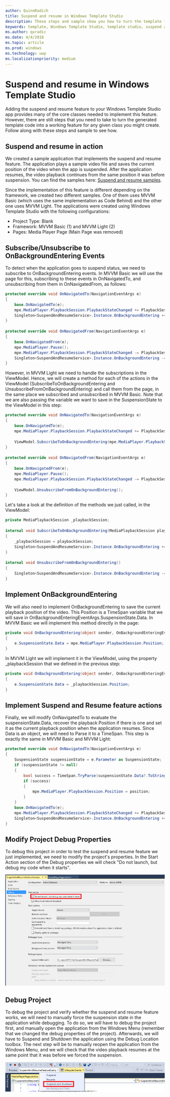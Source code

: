 ```yaml
---
author: QuinnRadich
title: Suspend and resume in Windows Template Studio
description: These steps and sample show you how to turn the template for suspend and resume provided by Windows Template Studio into a functional feature.
keywords: template, Windows Template Studio, template studio, suspend and resume
ms.author: quradic
ms.date: 4/4/2018
ms.topic: article
ms.prod: windows
ms.technology: uwp
ms.localizationpriority: medium
---
```


# Suspend and resume in Windows Template Studio

Adding the suspend and resume feature to your Windows Template Studio app provides many of the core classes needed to implement this feature. However, there are still steps that you need to take to turn the generated template code into a working feature for any given class you might create. Follow along with these steps and sample to see how.

## Suspend and resume in action

We created a sample application that implements the suspend and resume feature. The application plays a sample video file and saves the current position of the video when the app is suspended. After the application resumes, the video playback continues from the same position it was before suspension.
You can find the samples here: [Suspend and resume samples](https://github.com/Microsoft/WindowsTemplateStudio/tree/dev/samples/suspendandresume).

Since the implementation of this feature is different depending on the framework, we created two different samples. One of them uses MVVM Basic (which uses the same implementation as Code Behind) and the other one uses MVVM Light. The applications were created using Windows Template Studio with the following configurations:

* Project Type: Blank
* Framework: MVVM Basic (1) and MVVM Light (2)
* Pages: Media Player Page (Main Page was removed)

## Subscribe/Unsubscribe to OnBackgroundEntering Events

To detect when the application goes to suspend status, we need to subscribe to OnBackgroundEntering events. In MVVM Basic we will use the page for this, subscribing to these events in OnNavigatedTo, and unsubscribing from them in OnNavigatedFrom, as follows:

```csharp
protected override void OnNavigatedTo(NavigationEventArgs e)
{
    base.OnNavigatedTo(e);
    mpe.MediaPlayer.PlaybackSession.PlaybackStateChanged += PlaybackSession_PlaybackStateChanged;
    Singleton<SuspendAndResumeService>.Instance.OnBackgroundEntering += OnBackgroundEntering;
}

protected override void OnNavigatedFrom(NavigationEventArgs e)
{
    base.OnNavigatedFrom(e);
    mpe.MediaPlayer.Pause();
    mpe.MediaPlayer.PlaybackSession.PlaybackStateChanged -= PlaybackSession_PlaybackStateChanged;
    Singleton<SuspendAndResumeService>.Instance.OnBackgroundEntering -= OnBackgroundEntering;
}
```

However, in MVVM Light we need to handle the subscriptions in the ViewModel. Hence, we will create a method for each of the actions in the ViewModel (SubscribeToOnBackgroundEntering and UnsubscribeFromOnBackgroundEntering) and call them from the page, in the same place we subscribed and unsubscribed in MVVM Basic. Note that we are also passing the variable we want to save in the SuspensionState to the ViewModel in this step:

```csharp
protected override void OnNavigatedTo(NavigationEventArgs e)
{
    base.OnNavigatedTo(e);
    mpe.MediaPlayer.PlaybackSession.PlaybackStateChanged += PlaybackSession_PlaybackStateChanged;

    ViewModel.SubscribeToOnBackgroundEntering(mpe.MediaPlayer.PlaybackSession);
}

protected override void OnNavigatedFrom(NavigationEventArgs e)
{
    base.OnNavigatedFrom(e);
    mpe.MediaPlayer.Pause();
    mpe.MediaPlayer.PlaybackSession.PlaybackStateChanged -= PlaybackSession_PlaybackStateChanged;

    ViewModel.UnsubscribeFromOnBackgroundEntering();
}
```

Let's take a look at the definition of the methods we just called, in the ViewModel:

```csharp
private MediaPlaybackSession _playbackSession;

internal void SubscribeToOnBackgroundEntering(MediaPlaybackSession playbackSession)
{
    _playbackSession = playbackSession;
    Singleton<SuspendAndResumeService>.Instance.OnBackgroundEntering += OnBackgroundEntering;
}

internal void UnsubscribeFromOnBackgroundEntering()
{
    Singleton<SuspendAndResumeService>.Instance.OnBackgroundEntering -= OnBackgroundEntering;
}
```

## Implement OnBackgroundEntering

We will also need to implement OnBackgroundEntering to save the current playback position of the video. This Position is a TimeSpan variable that we will save in OnBackgroundEnteringEventArgs.SuspensionState.Data. In MVVM Basic we will implement this method directly in the page:

```csharp
private void OnBackgroundEntering(object sender, OnBackgroundEnteringEventArgs e)
{
    e.SuspensionState.Data = mpe.MediaPlayer.PlaybackSession.Position;
}
```

In MVVM Light we will implement it in the ViewModel, using the property _playbackSession that we defined in the previous step:

```csharp
private void OnBackgroundEntering(object sender, OnBackgroundEnteringEventArgs e)
{
    e.SuspensionState.Data = _playbackSession.Position;
}
```

## Implement Suspend and Resume feature actions

Finally, we will modify OnNavigatedTo to evaluate the suspensionState.Data, recover the playback Position if there is one and set it as the current playback position when the application resumes. Since Data is an object, we will need to Parse it to a TimeSpan. This step is exactly the same in MVVM Basic and MVVM Light:

```csharp
protected override void OnNavigatedTo(NavigationEventArgs e)
{
    SuspensionState suspensionState = e.Parameter as SuspensionState;
    if (suspensionState != null)
    {
        bool success = TimeSpan.TryParse(suspensionState.Data?.ToString(), out TimeSpan position);
        if (success)
        {
            mpe.MediaPlayer.PlaybackSession.Position = position;
        }
    }
    base.OnNavigatedTo(e);
    mpe.MediaPlayer.PlaybackSession.PlaybackStateChanged += PlaybackSession_PlaybackStateChanged;
    Singleton<SuspendAndResumeService>.Instance.OnBackgroundEntering += OnBackgroundEntering;
}
```

## Modify Project Debug Properties

To debug this project in order to test the suspend and resume feature we just implemented, we need to modify the project's properties. In the Start Action section of the Debug properties we will check "Do not launch, but debug my code when it starts".

![Project debug properties](images/ProjectDebugProperties.png)

## Debug Project

To debug the project and verify whether the suspend and resume feature works, we will need to manually force the suspension state in the application while debugging. To do so, we will have to debug the project first, and manually open the application from the Windows Menu (remember that we changed the debug properties of the project). Afterwards, we will have to Suspend and Shutdown the application using the Debug Location toolbox. The next step will be to manually reopen the application from the Windows Menu, and we will check that the video playback resumes at the same point that it was before we forced the suspension.

![Suspend and shut down](images/SuspendAndShutdown.png)
